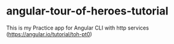 # angular-tour-of-heroes-tutorial
This is my Practice app for Angular CLI with http services (https://angular.io/tutorial/toh-pt0)
